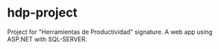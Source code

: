 # hdp-project
Project for "Herramientas de Productividad" signature. A web app using ASP.NET with SQL-SERVER.
